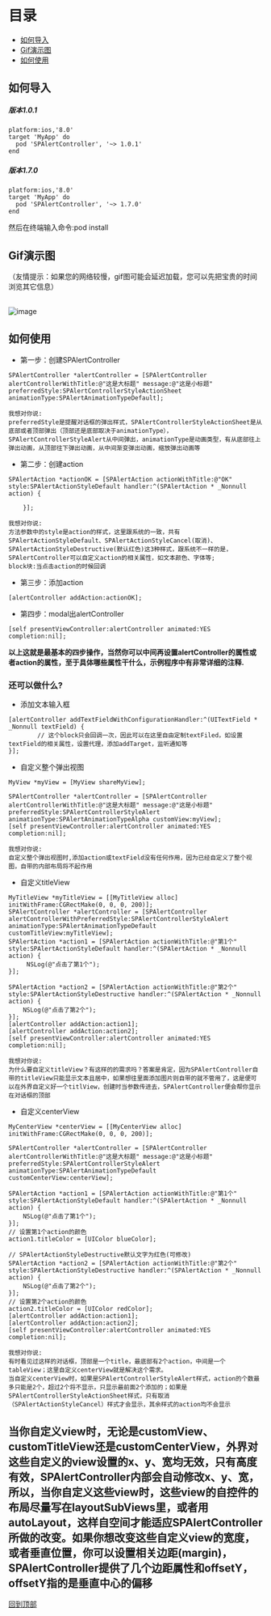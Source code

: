 
# 目录
* [如何导入](#如何导入)
* [Gif演示图](#gif演示图)  
* [如何使用](#如何使用)

## 如何导入
##### 版本1.0.1
```
platform:ios,'8.0'
target 'MyApp' do
  pod 'SPAlertController', '~> 1.0.1'
end
```
##### 版本1.7.0
```
platform:ios,'8.0'
target 'MyApp' do
  pod 'SPAlertController', '~> 1.7.0'
end
```
然后在终端输入命令:pod install 

## Gif演示图
（友情提示：如果您的网络较慢，gif图可能会延迟加载，您可以先把宝贵的时间浏览其它信息）

<br>![image](https://github.com/SPStore/SPAlertController/blob/master/PreImages/SPAlertController.gif)

## 如何使用
* 第一步：创建SPAlertController
```
SPAlertController *alertController = [SPAlertController alertControllerWithTitle:@"这是大标题" message:@"这是小标题" preferredStyle:SPAlertControllerStyleActionSheet animationType:SPAlertAnimationTypeDefault];

我想对你说:
preferredStyle是提醒对话框的弹出样式，SPAlertControllerStyleActionSheet是从底部或者顶部弹出（顶部还是底部取决于animationType），SPAlertControllerStyleAlert从中间弹出，animationType是动画类型，有从底部往上弹出动画，从顶部往下弹出动画，从中间渐变弹出动画，缩放弹出动画等

```
* 第二步：创建action
```
SPAlertAction *actionOK = [SPAlertAction actionWithTitle:@"OK" style:SPAlertActionStyleDefault handler:^(SPAlertAction * _Nonnull action) {
        
    }];
    
我想对你说:
方法参数中的style是action的样式，这里跟系统的一致，共有SPAlertActionStyleDefault、SPAlertActionStyleCancel(取消)、SPAlertActionStyleDestructive(默认红色)这3种样式，跟系统不一样的是，SPAlertController可以自定义action的相关属性，如文本颜色、字体等;
block块:当点击action的时候回调
```
* 第三步：添加action
```
[alertController addAction:actionOK];
```
* 第四步：modal出alertController
```
[self presentViewController:alertController animated:YES completion:nil];
```
**以上这就是最基本的四步操作，当然你可以中间再设置alertController的属性或者action的属性，至于具体哪些属性干什么，示例程序中有非常详细的注释.**

### 还可以做什么?
* 添加文本输入框
```
[alertController addTextFieldWithConfigurationHandler:^(UITextField * _Nonnull textField) {
        // 这个block只会回调一次，因此可以在这里自由定制textFiled，如设置textField的相关属性，设置代理，添加addTarget，监听通知等
}];
```
* 自定义整个弹出视图
```
MyView *myView = [MyView shareMyView];
    
SPAlertController *alertController = [SPAlertController alertControllerWithTitle:@"这是大标题" message:@"这是小标题" preferredStyle:SPAlertControllerStyleAlert animationType:SPAlertAnimationTypeAlpha customView:myView];
[self presentViewController:alertController animated:YES completion:nil];
    
我想对你说:
自定义整个弹出视图时,添加action或textField没有任何作用，因为已经自定义了整个视图，自带的内部布局将不起作用
```
* 自定义titleView
```
MyTitleView *myTitleView = [[MyTitleView alloc] initWithFrame:CGRectMake(0, 0, 0, 200)];
SPAlertController *alertController = [SPAlertController alertControllerWithPreferredStyle:SPAlertControllerStyleAlert animationType:SPAlertAnimationTypeDefault customTitleView:myTitleView];
SPAlertAction *action1 = [SPAlertAction actionWithTitle:@"第1个" style:SPAlertActionStyleDefault handler:^(SPAlertAction * _Nonnull action) {
     NSLog(@"点击了第1个");
}];
    
SPAlertAction *action2 = [SPAlertAction actionWithTitle:@"第2个" style:SPAlertActionStyleDestructive handler:^(SPAlertAction * _Nonnull action) {
    NSLog(@"点击了第2个");
}];
[alertController addAction:action1];
[alertController addAction:action2];
[self presentViewController:alertController animated:YES completion:nil];

我想对你说:
为什么要自定义titleView？有这样的的需求吗？答案是肯定，因为SPAlertController自带的titleView只能显示文本且居中，如果想往里面添加图片则自带的就不管用了，这是便可以在外界自定义好一个titlView，创建时当参数传进去，SPAlertController便会帮你显示在对话框的顶部
```
* 自定义centerView
```
MyCenterView *centerView = [[MyCenterView alloc] initWithFrame:CGRectMake(0, 0, 0, 200)];
    
SPAlertController *alertController = [SPAlertController alertControllerWithTitle:@"这是大标题" message:@"这是小标题" preferredStyle:SPAlertControllerStyleAlert animationType:SPAlertAnimationTypeDefault customCenterView:centerView];

SPAlertAction *action1 = [SPAlertAction actionWithTitle:@"第1个" style:SPAlertActionStyleDefault handler:^(SPAlertAction * _Nonnull action) {
    NSLog(@"点击了第1个");
}];
// 设置第1个action的颜色
action1.titleColor = [UIColor blueColor];

// SPAlertActionStyleDestructive默认文字为红色(可修改)
SPAlertAction *action2 = [SPAlertAction actionWithTitle:@"第2个" style:SPAlertActionStyleDestructive handler:^(SPAlertAction * _Nonnull action) {
    NSLog(@"点击了第2个");
}];
// 设置第2个action的颜色
action2.titleColor = [UIColor redColor];
[alertController addAction:action1];
[alertController addAction:action2];
[self presentViewController:alertController animated:YES completion:nil];

我想对你说:
有时看见过这样的对话框，顶部是一个title，最底部有2个action，中间是一个tableView；这里自定义centerView就是解决这个需求。
当自定义centerView时，如果是SPAlertControllerStyleAlert样式，action的个数最多只能是2个，超过2个将不显示，只显示最前面2个添加的；如果是SPAlertControllerStyleActionSheet样式，只有取消（SPAlertActionStyleCancel）样式才会显示，其余样式的action均不会显示
```
## 当你自定义view时，无论是customView、customTitleView还是customCenterView，外界对这些自定义的view设置的x、y、宽均无效，只有高度有效，SPAlertController内部会自动修改x、y、宽，所以，当你自定义这些view时，这些view的自控件的布局尽量写在layoutSubViews里，或者用autoLayout，这样自空间才能适应SPAlertController所做的改变。如果你想改变这些自定义view的宽度，或者垂直位置，你可以设置相关边距(margin)，SPAlertController提供了几个边距属性和offsetY，offsetY指的是垂直中心的偏移
[回到顶部](#目录) 
